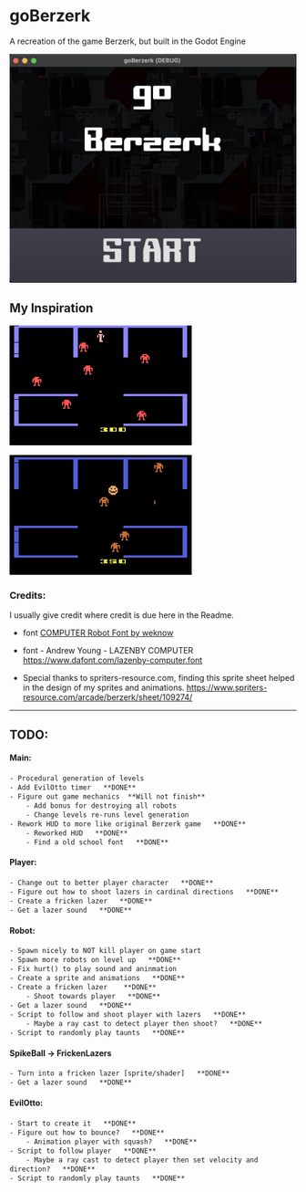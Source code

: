 # goBerzerk

A recreation of the game Berzerk, but built in the Godot Engine


![screenshot](devlog/images/screenshot_devlog_04b.png)

## My Inspiration

![berzerk_screen.jpeg](berzerk_screen.jpeg)


![berzerk_scene.gif](berzerk_scene.gif)



### Credits:

I usually give credit where credit is due here in the Readme.

 - font [COMPUTER Robot Font by weknow](https://www.fontspace.com/computer-robot-font-f19870)

 - font - Andrew Young - LAZENBY COMPUTER https://www.dafont.com/lazenby-computer.font

 - Special thanks to spriters-resource.com, finding this sprite sheet helped in the design of my sprites and animations.
https://www.spriters-resource.com/arcade/berzerk/sheet/109274/


---


## TODO:

#### Main:

    - Procedural generation of levels
    - Add EvilOtto timer   **DONE**
    - Figure out game mechanics  **Will not finish**
        - Add bonus for destroying all robots
        - Change levels re-runs level generation
    - Rework HUD to more like original Berzerk game   **DONE**
        - Reworked HUD   **DONE**
        - Find a old school font   **DONE**


#### Player:

    - Change out to better player character   **DONE**
    - Figure out how to shoot lazers in cardinal directions   **DONE**
    - Create a fricken lazer   **DONE**
    - Get a lazer sound   **DONE**


#### Robot:

    - Spawn nicely to NOT kill player on game start
    - Spawn more robots on level up   **DONE**
    - Fix hurt() to play sound and aninmation
    - Create a sprite and animations   **DONE**
    - Create a fricken lazer    **DONE**
        - Shoot towards player   **DONE**
    - Get a lazer sound   **DONE**
    - Script to follow and shoot player with lazers   **DONE**
        - Maybe a ray cast to detect player then shoot?   **DONE**
    - Script to randomly play taunts   **DONE**

#### SpikeBall -> FrickenLazers

    - Turn into a fricken lazer [sprite/shader]   **DONE**
    - Get a lazer sound   **DONE**


#### EvilOtto:

    - Start to create it   **DONE**
    - Figure out how to bounce?   **DONE**
        - Animation player with squash?   **DONE**
    - Script to follow player   **DONE**
        - Maybe a ray cast to detect player then set velocity and direction?   **DONE**
    - Script to randomly play taunts   **DONE**
